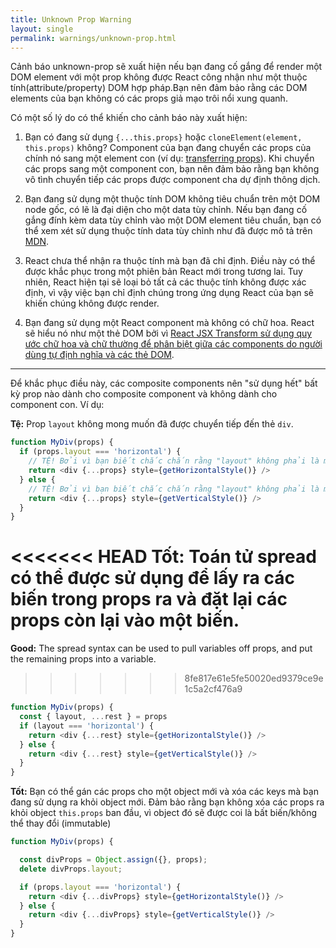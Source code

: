 ```yaml
---
title: Unknown Prop Warning
layout: single
permalink: warnings/unknown-prop.html
---
```


Cảnh báo unknown-prop sẽ xuất hiện nếu bạn đang cố gắng để render một DOM element với một prop không được React công nhận như một thuộc tính(attribute/property) DOM
hợp pháp.Bạn nên đảm bảo rằng các DOM elements của bạn không có các props giả mạo trôi nổi xung quanh.

Có một số lý do có thể khiến cho cảnh báo này xuất hiện: 

1. Bạn có đang sử dụng `{...this.props}` hoặc `cloneElement(element, this.props)` không? Component của bạn đang chuyển các props của chính nó sang một element con 
(ví dụ: [transferring props](/docs/transferring-props.html)). Khi chuyển các props sang một component con, bạn nên đảm bảo rằng bạn không vô tình chuyển tiếp các props
được component cha dự định thông dịch.


2. Bạn đang sử dụng một thuộc tính DOM không tiêu chuẩn trên một DOM node gốc, có lẽ là đại diện cho một data tùy chỉnh. Nếu bạn đang cố gắng đính kèm data tùy chỉnh
vào một DOM element tiêu chuẩn, bạn có thể xem xét sử dụng thuộc tính data tùy chỉnh như đã được mô tả trên [MDN](https://developer.mozilla.org/en-US/docs/Web/Guide/HTML/Using_data_attributes).

3. React chưa thể nhận ra thuộc tính mà bạn đã chỉ định. Điều này có thể được khắc phục trong một phiên bản React mới trong tương lai. Tuy nhiên, React hiện tại sẽ 
loại bỏ tất cả các thuộc tính không được xác định, vì vậy việc bạn chỉ định chúng trong ứng dụng React của bạn sẽ khiến chúng không được render.

4. Bạn đang sử dụng một React component mà không có chữ hoa. React sẽ hiểu nó như một thẻ DOM bởi vì [React JSX Transform sử dụng quy ước chữ hoa và chữ thường để phân biệt giữa các components do người dùng tự định nghĩa và các thẻ DOM](/docs/jsx-in-depth.html#user-defined-components-must-be-capitalized).

---

Để khắc phục điều này, các composite components nên "sử dụng hết" bất kỳ prop nào dành cho composite component và không dành cho component con. Ví dụ:

**Tệ:** Prop `layout` không mong muốn đã được chuyển tiếp đến thẻ `div`.

```js
function MyDiv(props) {
  if (props.layout === 'horizontal') {
    // TỆ! Bởi vì bạn biết chắc chắn rằng "layout" không phải là một prop mà thẻ <div> có thể hiểu được. 
    return <div {...props} style={getHorizontalStyle()} />
  } else {
    // TỆ! Bởi vì bạn biết chắc chắn rằng "layout" không phải là một prop mà thẻ <div> có thể hiểu được. 
    return <div {...props} style={getVerticalStyle()} />
  }
}
```

<<<<<<< HEAD
**Tốt:** Toán tử spread có thể được sử dụng để lấy ra các biến trong props ra và đặt lại các props còn lại vào một biến.
=======
**Good:** The spread syntax can be used to pull variables off props, and put the remaining props into a variable.
>>>>>>> 8fe817e61e5fe50020ed9379ce9e1c5a2cf476a9

```js
function MyDiv(props) {
  const { layout, ...rest } = props
  if (layout === 'horizontal') {
    return <div {...rest} style={getHorizontalStyle()} />
  } else {
    return <div {...rest} style={getVerticalStyle()} />
  }
}
```

**Tốt:** Bạn có thể gán các props cho một object mới và xóa các keys mà bạn đang sử dụng ra khỏi object mới. Đảm bảo rằng bạn không xóa các props ra khỏi object `this.props` ban đầu, vì object đó sẽ được coi là bất biến/không thể thay đổi (immutable)

```js
function MyDiv(props) {

  const divProps = Object.assign({}, props);
  delete divProps.layout;

  if (props.layout === 'horizontal') {
    return <div {...divProps} style={getHorizontalStyle()} />
  } else {
    return <div {...divProps} style={getVerticalStyle()} />
  }
}
```
